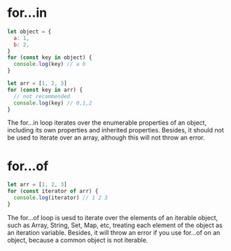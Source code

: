 <!--
 * @Author: cuixiang cuixiang405@gmail.com
 * @Date: 2024-01-23 21:59:39
 * @FilePath: /js-basic-knowledge/2024-01/for loop.md
 * @Description: 
-->
# for...in

```js
let object = {
  a: 1,
  b: 2,
}
for (const key in object) {
  console.log(key) // a b
}

let arr = [1, 2, 3]
for (const key in arr) {
  // not recommended
  console.log(key) // 0,1,2
}
```

The for...in loop iterates over the enumerable properties of an object, including its own properties and inherited properties. Besides, it should not be used to iterate over an array, although this will not throw an error.

# for...of

```js
let arr = [1, 2, 3]
for (const iterator of arr) {
  console.log(iterator) // 1 2 3
}
```

The for...of loop is uesd to iterate over the elements of an iterable object, such as Array, String, Set, Map, etc, treating each element of the object as an iteration variable. Besides, it will throw an error if you use for...of on an object, because a common object is not iterable.
